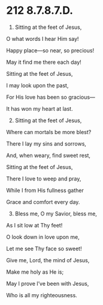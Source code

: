 # 212 8.7.8.7.D.

1.  Sitting at the feet of Jesus,

O what words I hear Him say!

Happy place—so near, so precious!

May it find me there each day!

Sitting at the feet of Jesus,

I may look upon the past,

For His love has been so gracious—

It has won my heart at last.

2.  Sitting at the feet of Jesus,

Where can mortals be more blest?

There I lay my sins and sorrows,

And, when weary, find sweet rest,

Sitting at the feet of Jesus,

There I love to weep and pray,

While I from His fullness gather

Grace and comfort every day.

3.  Bless me, O my Savior, bless me,

As I sit low at Thy feet!

O look down in love upon me,

Let me see Thy face so sweet!

Give me, Lord, the mind of Jesus,

Make me holy as He is;

May I prove I’ve been with Jesus,

Who is all my righteousness.

